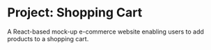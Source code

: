 # Project: Shopping Cart

A React-based mock-up e-commerce website enabling users to add products to a shopping cart.
